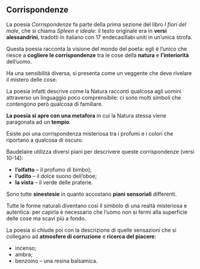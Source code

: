 ## Corrispondenze
La poesia _Corrispondenze_ fa parte della prima sezione del libro _I fiori del male_, che si chiama _Spleen e ideale_: il testo originale era in **versi alessandrini**, tradotti in italiano con 17 endecasillabi uniti in un’unica strofa.

Questa poesia racconta la visione del mondo del poeta: egli è l’unico che riesce a **cogliere le corrispondenze** tra le cose della **natura** e **l’interiorità** dell’uomo.

Ha una sensibilità diversa, si presenta come un veggente che deve rivelare il mistero delle cose.

La poesia infatti descrive come la Natura racconti qualcosa agli uomini attraverso un linguaggio poco comprensibile: ci sono molti simboli che contengono però qualcosa di familiare.

**La poesia si apre con una metafora** in cui la Natura stessa viene paragonata ad un **tempio**.

Esiste poi una corrispondenza misteriosa tra i profumi e i colori che riportano a qualcosa di oscuro.

Baudelaire utilizza diversi piani per descrivere queste corrispondenze (versi 10-14):

- **l’olfatto** – il profumo di bimbo);
- **l’udito** – il dolce suono dell’oboe;
- **la vista** – il verde delle praterie.

Sono tutte **sinestesie** in quanto accostano **piani sensoriali** differenti.

Tutte le forme naturali diventano così il simbolo di una realtà misteriosa e autentica: per capirla è necessario che l’uomo non si fermi alla superficie delle cose ma scavi più a fondo.

La poesia si chiude poi con la descrizione di quelle sensazioni che si collegano ad **atmosfere di corruzione** e **ricerca del piacere**:

- incenso;
- ambra;
- benzoino – una resina balsamica.